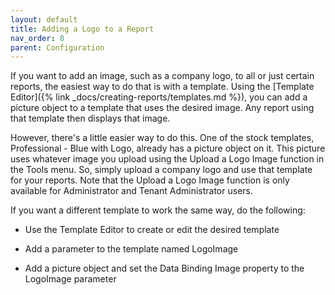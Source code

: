 ```yaml
---
layout: default
title: Adding a Logo to a Report
nav_order: 8
parent: Configuration
---
```

If you want to add an image, such as a company logo, to all or just certain reports, the easiest way to do that is with a template. Using the [Template Editor]({% link _docs/creating-reports/templates.md %}), you can add a picture object to a template that uses the desired image. Any report using that template then displays that image.

However, there's a little easier way to do this. One of the stock templates, Professional - Blue with Logo, already has a picture object on it. This picture uses whatever image you upload using the Upload a Logo Image function in the Tools menu. So, simply upload a company logo and use that template for your reports. Note that the Upload a Logo Image function is only available for Administrator and Tenant Administrator users.

If you want a different template to work the same way, do the following:

* Use the Template Editor to create or edit the desired template

* Add a parameter to the template named LogoImage

* Add a picture object and set the Data Binding Image property to the LogoImage parameter
